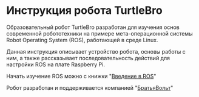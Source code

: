 # Инструкция робота TurtleBro

Образовательный робот TurtleBro разработан для изучения основ современной робототехники на примере мета-операционной системы Robot Operating System \(ROS\), работающей в среде Linux.

Данная инструкция описывает устройство робота, основы работы с ним, а также рассказывает последовательность действий для настройки ROS на плате Raspberry Pi.

Начать изучение ROS можно с книжки "[Введение в ROS](http://docs.voltbro.ru/starting-ros/)"

Робот разработан и поддерживается компанией "[БратьяВольт](http://www.voltbro.ru)"

